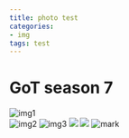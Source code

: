 ```yaml
---
title: photo test 
categories: 
- img
tags: test
---
```


# GoT season 7 

![img1](http://ox1rl70u8.bkt.clouddn.com/test1722e2821ly1fidcanuapkj21hc0u0grg.jpg-x)  
![img2](http://ox1rl70u8.bkt.clouddn.com/test1722e2821ly1fidcaog2toj21hc0u0wju.jpg)
![img3](http://ox1rl70u8.bkt.clouddn.com/test1722e2821ly1fidcap996qj21hc0u0n7y.jpg)
![](http://ox1rl70u8.bkt.clouddn.com/test1722e2821ly1fidcaswmqjj21hc0u07ai.jpg-x)
![](http://ox1rl70u8.bkt.clouddn.com/deconv.gif)
![mark](http://ox1rl70u8.bkt.clouddn.com/test1/170929/e3Ea7dggd3.jpg)
